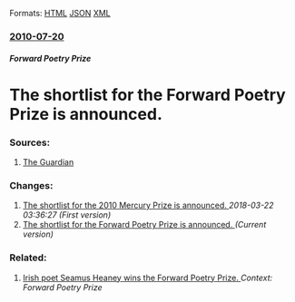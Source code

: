 
Formats: [HTML](/news/2010/07/20/the-shortlist-for-the-forward-poetry-prize-is-announced.html)  [JSON](/news/2010/07/20/the-shortlist-for-the-forward-poetry-prize-is-announced.json)  [XML](/news/2010/07/20/the-shortlist-for-the-forward-poetry-prize-is-announced.xml)  

### [2010-07-20](/news/2010/07/20/index.md)

##### Forward Poetry Prize
# The shortlist for the Forward Poetry Prize is announced. 




### Sources:

1. [The Guardian](http://www.guardian.co.uk/books/2010/jul/20/forward-poetry-prize-shortlist)

### Changes:

1. [The shortlist for the 2010 Mercury Prize is announced. ](/news/2010/07/20/the-shortlist-for-the-2010-mercury-prize-is-announced.md) _2018-03-22 03:36:27 (First version)_
1. [The shortlist for the Forward Poetry Prize is announced. ](/news/2010/07/20/the-shortlist-for-the-forward-poetry-prize-is-announced.md) _(Current version)_

### Related:

1. [Irish poet Seamus Heaney wins the Forward Poetry Prize. ](/news/2010/10/6/irish-poet-seamus-heaney-wins-the-forward-poetry-prize.md) _Context: Forward Poetry Prize_
